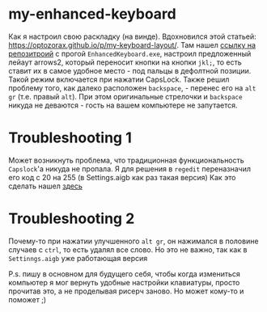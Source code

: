 # my-enhanced-keyboard
Как я настроил свою раскладку (на винде). Вдохновился этой статьей: https://optozorax.github.io/p/my-keyboard-layout/. Там нашел [ссылку на репозитроий](https://github.com/klavarog/enhanced-keyboard) с прогой `EnhancedKeyboard.exe`, настроил предложенный лейаут arrows2, который переносит кнопки на кнопки `jkl;`, то есть ставит их в самое удобное место -  под пальцы в дефолтной позиции. Такой режим включается при нажатии CapsLock. 
Также решил проблему того, как далеко расположен `backspace`, - перенес его на `alt gr` (т.е. правый `alt`). 
При этом оригинальные стрелочки и `backspace` никуда не деваются - гость на вашем компьютере не запутается. 

# Troubleshooting 1
Может возникнуть проблема, что традиционная функциональность `Capslock`'а никуда не пропала. Я для решения в `regedit` переназначил его код с 20 на 255 (в Settings.aigb как раз такая версия)
Как это сделать нашел [здесь](https://isenselabs.com/posts/keyboard-key-kills-and-remaps-for-windows-users)

# Troubleshooting 2
Почему-то при нажатии улучшенного `alt gr`, он нажимался в половине случаев с `ctrl`, то есть удалял все слово. Но это не важно, так как в `Settinngs.aigb` уже работающая версия

P.s. пишу в основном для будущего себя, чтобы когда измениться компьютер я мог вернуть удобные настройки клавиатуры, просто прочитав это, а не проделывая рисерч заново. Но может кому-то и поможет ;)
